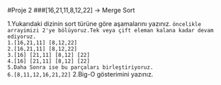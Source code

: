 #Proje 2 ###[16,21,11,8,12,22] -> Merge Sort

1.Yukarıdaki dizinin sort türüne göre aşamalarını yazınız.
`öncelikle arrayimizi 2'ye bölüyoruz.Tek veya çift eleman kalana kadar devam ediyoruz.`\
`1.[16,21,11] [8,12,22]` \
`2.[16,21,11] [8,12,22]` \
`3.[16] [21,11] [8,12] [22]` \
`4.[16] [21,11] [8,12] [22]` \
`5.Daha Sonra ise bu parçaları birleştiriyoruz.` \
`6.[8,11,12,16,21,22]`
2.Big-O gösterimini yazınız.
